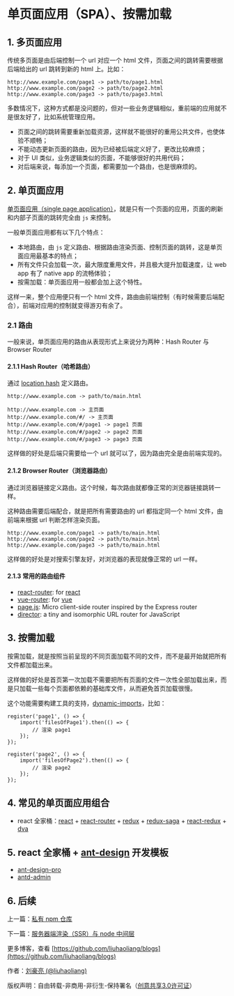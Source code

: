 # 单页面应用（SPA）、按需加载

## 1. 多页面应用

传统多页面是由后端控制一个 url 对应一个 html 文件，页面之间的跳转需要根据后端给出的 url 跳转到新的 html 上。比如：

```
http://www.example.com/page1 -> path/to/page1.html
http://www.example.com/page2 -> path/to/page2.html
http://www.example.com/page3 -> path/to/page3.html
```

多数情况下，这种方式都是没问题的，但对一些业务逻辑相似，重前端的应用就不是很友好了，比如系统管理应用。

* 页面之间的跳转需要重新加载资源，这样就不能很好的重用公共文件，也使体验不顺畅；
* 不能动态更新页面的路由，因为已经被后端定义好了，更改比较麻烦；
* 对于 UI 类似，业务逻辑类似的页面，不能够很好的共用代码；
* 对后端来说，每添加一个页面，都需要加一个路由，也是很麻烦的。

## 2. 单页面应用

[单页面应用（single page application）](https://en.wikipedia.org/wiki/Single-page_application)，就是只有一个页面的应用，页面的刷新和内部子页面的跳转完全由 `js` 来控制。

一般单页面应用都有以下几个特点：

* 本地路由，由 `js` 定义路由、根据路由渲染页面、控制页面的跳转，这是单页面应用最基本的特点；
* 所有文件只会加载一次，最大限度重用文件，并且极大提升加载速度，让 web app 有了 native app 的流畅体验；
* 按需加载：单页面应用一般都会加上这个特性。

这样一来，整个应用便只有一个 html 文件，路由由前端控制（有时候需要后端配合），前端对应用的控制就变得游刃有余了。

### 2.1 路由

一般来说，单页面应用的路由从表现形式上来说分为两种：Hash Router 与 Browser Router

#### 2.1.1 Hash Router（哈希路由）

通过 [location hash](https://developer.mozilla.org/zh-CN/docs/Web/API/Location) 定义路由。

```
http://www.example.com -> path/to/main.html

http://www.example.com -> 主页面
http://www.example.com/#/ -> 主页面
http://www.example.com/#/page1 -> page1 页面
http://www.example.com/#/page2 -> page2 页面
http://www.example.com/#/page3 -> page3 页面
```

这样做的好处是后端只需要给一个 url 就可以了，因为路由完全是由前端实现的。

#### 2.1.2 Browser Router（浏览器路由）

通过浏览器链接定义路由。这个时候，每次路由就都像正常的浏览器链接跳转一样。

这种路由需要后端配合，就是把所有需要路由的 url 都指定同一个 html 文件，由前端来根据 url 判断怎样渲染页面。

```
http://www.example.com/page1 -> path/to/main.html
http://www.example.com/page2 -> path/to/main.html
http://www.example.com/page3 -> path/to/main.html
```

这样做的好处是对搜索引擎友好，对浏览器的表现就像正常的 url 一样。

#### 2.1.3 常用的路由组件

* [react-router](https://github.com/ReactTraining/react-router): for [react](https://github.com/facebook/react)
* [vue-router](https://github.com/vuejs/vue-router): for [vue](https://github.com/vuejs/vue)
* [page.js](https://github.com/visionmedia/page.js): Micro client-side router inspired by the Express router
* [director](https://github.com/flatiron/director): a tiny and isomorphic URL router for JavaScript

## 3. 按需加载

按需加载，就是按照当前呈现的不同页面加载不同的文件，而不是最开始就把所有文件都加载出来。

这样做的好处是首页第一次加载不需要把所有页面的文件一次性全部加载出来，而是只加载一些每个页面都依赖的基础库文件，从而避免首页加载很慢。

这个功能需要构建工具的支持，[dynamic-imports](https://webpack.js.org/guides/code-splitting/#dynamic-imports)，比如：

```
register('page1', () => {
    import('filesOfPage1').then(() => {
        // 渲染 page1
    });
});

register('page2', () => {
    import('filesOfPage2').then(() => {
        // 渲染 page2
    });
});
```

## 4. 常见的单页面应用组合

* react 全家桶：[react](https://github.com/facebook/react) + [react-router](https://github.com/ReactTraining/react-router) + [redux](https://github.com/reduxjs/redux) + [redux-saga](https://github.com/redux-saga/redux-saga) + [react-redux](https://github.com/reduxjs/react-redux) + [dva](https://github.com/dvajs/dva)

## 5. react 全家桶 + [ant-design](https://github.com/ant-design/ant-design) 开发模板

* [ant-design-pro](https://github.com/ant-design/ant-design-pro)
* [antd-admin](https://github.com/zuiidea/antd-admin)

## 6. 后续

上一篇：[私有 npm 仓库](https://github.com/liuhaoliang/blogs/blob/master/architecture/7.md)

下一篇：[服务器端渲染（SSR）与 node 中间层](https://github.com/liuhaoliang/blogs/blob/master/architecture/9.md)

更多博客，查看 [https://github.com/liuhaoliang/blogs](https://github.com/liuhaoliang/blogs)

作者：[刘豪亮 (@liuhaoliang)](https://github.com/liuhaoliang)

版权声明：自由转载-非商用-非衍生-保持署名（[创意共享3.0许可证](https://creativecommons.org/licenses/by-nc-nd/3.0/deed.zh)）

